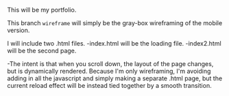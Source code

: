 This will be my portfolio.

This branch `wireframe` will simply be the gray-box wireframing of the mobile version.

I will include two .html files.
  -index.html will be the loading file.
  -index2.html will be the second page.

  -The intent is that when you scroll down, the layout of the page changes, but is dynamically rendered. Because I'm only wireframing, I'm avoiding adding in all the javascript and simply making a separate .html page, but the current reload effect will be instead tied together by a smooth transition.